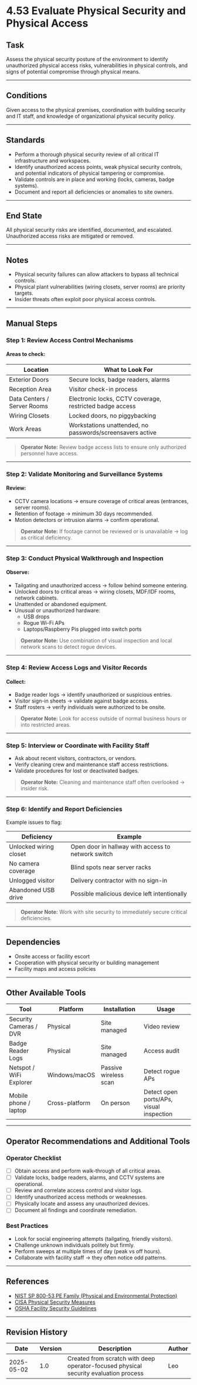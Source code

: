 # 4.53 Evaluate Physical Security and Physical Access

## Task

Assess the physical security posture of the environment to identify unauthorized physical access risks, vulnerabilities in physical controls, and signs of potential compromise through physical means.

---

## Conditions

Given access to the physical premises, coordination with building security and IT staff, and knowledge of organizational physical security policy.

---

## Standards

* Perform a thorough physical security review of all critical IT infrastructure and workspaces.
* Identify unauthorized access points, weak physical security controls, and potential indicators of physical tampering or compromise.
* Validate controls are in place and working (locks, cameras, badge systems).
* Document and report all deficiencies or anomalies to site owners.

---

## End State

All physical security risks are identified, documented, and escalated. Unauthorized access risks are mitigated or removed.

---

## Notes

- Physical security failures can allow attackers to bypass all technical controls.
- Physical plant vulnerabilities (wiring closets, server rooms) are priority targets.
- Insider threats often exploit poor physical access controls.

---

## Manual Steps

### Step 1: Review Access Control Mechanisms

#### Areas to check:

| Location | What to Look For |
|----------|------------------|
| Exterior Doors | Secure locks, badge readers, alarms |
| Reception Area | Visitor check-in process |
| Data Centers / Server Rooms | Electronic locks, CCTV coverage, restricted badge access |
| Wiring Closets | Locked doors, no piggybacking |
| Work Areas | Workstations unattended, no passwords/screensavers active |

> **Operator Note:** Review badge access lists to ensure only authorized personnel have access.

---

### Step 2: Validate Monitoring and Surveillance Systems

#### Review:

- CCTV camera locations → ensure coverage of critical areas (entrances, server rooms).
- Retention of footage → minimum 30 days recommended.
- Motion detectors or intrusion alarms → confirm operational.

> **Operator Note:** If footage cannot be reviewed or is unavailable → log as critical deficiency.

---

### Step 3: Conduct Physical Walkthrough and Inspection

#### Observe:

- Tailgating and unauthorized access → follow behind someone entering.
- Unlocked doors to critical areas → wiring closets, MDF/IDF rooms, network cabinets.
- Unattended or abandoned equipment.
- Unusual or unauthorized hardware:
  - USB drops
  - Rogue Wi-Fi APs
  - Laptops/Raspberry Pis plugged into switch ports

> **Operator Note:** Use combination of visual inspection and local network scans to detect rogue devices.

---

### Step 4: Review Access Logs and Visitor Records

#### Collect:

- Badge reader logs → identify unauthorized or suspicious entries.
- Visitor sign-in sheets → validate against badge access.
- Staff rosters → verify individuals were authorized to be onsite.

> **Operator Note:** Look for access outside of normal business hours or into restricted areas.

---

### Step 5: Interview or Coordinate with Facility Staff

- Ask about recent visitors, contractors, or vendors.
- Verify cleaning crew and maintenance staff access restrictions.
- Validate procedures for lost or deactivated badges.

> **Operator Note:** Cleaning and maintenance staff often overlooked → insider risk.

---

### Step 6: Identify and Report Deficiencies

Example issues to flag:

| Deficiency | Example |
|------------|---------|
| Unlocked wiring closet | Open door in hallway with access to network switch |
| No camera coverage | Blind spots near server racks |
| Unlogged visitor | Delivery contractor with no sign-in |
| Abandoned USB drive | Possible malicious device left intentionally |

> **Operator Note:** Work with site security to immediately secure critical deficiencies.

---

## Dependencies

* Onsite access or facility escort
* Cooperation with physical security or building management
* Facility maps and access policies

---

## Other Available Tools

| Tool | Platform | Installation | Usage |
|------|----------|--------------|-------|
| Security Cameras / DVR | Physical | Site managed | Video review |
| Badge Reader Logs | Physical | Site managed | Access audit |
| Netspot / WiFi Explorer | Windows/macOS | Passive wireless scan | Detect rogue APs |
| Mobile phone / laptop | Cross-platform | On person | Detect open ports/APs, visual inspection |

---

## Operator Recommendations and Additional Tools

### Operator Checklist

- [ ] Obtain access and perform walk-through of all critical areas.
- [ ] Validate locks, badge readers, alarms, and CCTV systems are operational.
- [ ] Review and correlate access control and visitor logs.
- [ ] Identify unauthorized access methods or weaknesses.
- [ ] Physically locate and assess any unauthorized devices.
- [ ] Document all findings and coordinate remediation.

### Best Practices

- Look for social engineering attempts (tailgating, friendly visitors).
- Challenge unknown individuals politely but firmly.
- Perform sweeps at multiple times of day (peak vs off hours).
- Collaborate with facility staff → they often notice odd patterns.

---

## References

- [NIST SP 800-53 PE Family (Physical and Environmental Protection)](https://csrc.nist.gov/publications/detail/sp/800-53/rev-5/final)
- [CISA Physical Security Measures](https://www.cisa.gov/physical-security)
- [OSHA Facility Security Guidelines](https://www.osha.gov)

---

## Revision History

| Date | Version | Description | Author |
|------|---------|-------------|--------|
| 2025-05-02 | 1.0 | Created from scratch with deep operator-focused physical security evaluation process | Leo |
